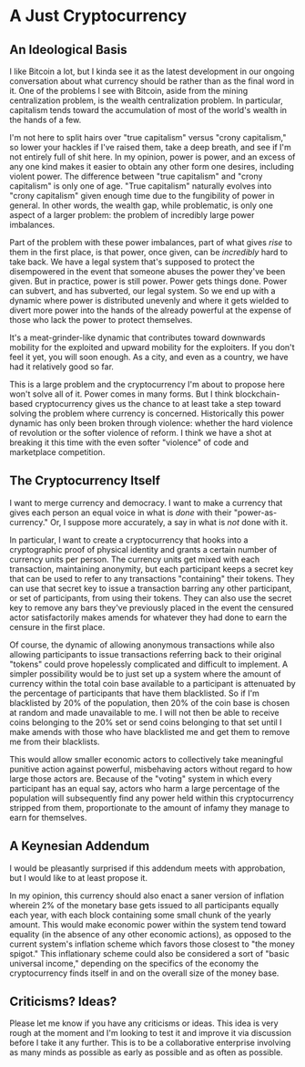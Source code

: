 # A Just Cryptocurrency


## An Ideological Basis

  
I like Bitcoin a lot, but I kinda see it as the latest development in our
ongoing conversation about what currency should be rather than as the final
word in it. One of the problems I see with Bitcoin, aside from the mining
centralization problem, is the wealth centralization problem. In particular,
capitalism tends toward the accumulation of most of the world's wealth in the
hands of a few.

I'm not here to split hairs over "true capitalism" versus "crony capitalism,"
so lower your hackles if I've raised them, take a deep breath, and see if I'm
not entirely full of shit here. In my opinion, power is power, and an excess
of any one kind makes it easier to obtain any other form one desires,
including violent power. The difference between "true capitalism" and "crony
capitalism" is only one of age. "True capitalism" naturally evolves into
"crony capitalism" given enough time due to the fungibility of power in
general. In other words, the wealth gap, while problematic, is only one aspect
of a larger problem: the problem of incredibly large power imbalances.

Part of the problem with these power imbalances, part of what gives *rise* to
them in the first place, is that power, once given, can be *incredibly* hard
to take back. We have a legal system that's supposed to protect the
disempowered in the event that someone abuses the power they've been given.
But in practice, power is still power. Power gets things done. Power can
subvert, and has subverted, our legal system. So we end up with a dynamic
where power is distributed unevenly and where it gets wielded to divert more
power into the hands of the already powerful at the expense of those who lack
the power to protect themselves.

It's a meat-grinder-like dynamic that contributes toward downwards mobility
for the exploited and upward mobility for the exploiters. If you don't feel it
yet, you will soon enough. As a city, and even as a country, we have had it
relatively good so far.

This is a large problem and the cryptocurrency I'm about to propose here won't
solve all of it. Power comes in many forms. But I think blockchain-based
cryptocurrency gives us the chance to at least take a step toward solving the
problem where currency is concerned. Historically this power dynamic has only
been broken through violence: whether the hard violence of revolution or the
softer violence of reform. I think we have a shot at breaking it this time
with the even softer "violence" of code and marketplace competition.

## The Cryptocurrency Itself

  
I want to merge currency and democracy. I want to make a currency that gives
each person an equal voice in what is *done* with their "power-as-currency."
Or, I suppose more accurately, a say in what is *not* done with it.

In particular, I want to create a cryptocurrency that hooks into a
cryptographic proof of physical identity and grants a certain number of
currency units per person. The currency units get mixed with each transaction,
maintaining anonymity, but each participant keeps a secret key that can be
used to refer to any transactions "containing" their tokens. They can use that
secret key to issue a transaction barring any other participant, or set of
participants, from using their tokens. They can also use the secret key to
remove any bars they've previously placed in the event the censured actor
satisfactorily makes amends for whatever they had done to earn the censure in
the first place.

Of course, the dynamic of allowing anonymous transactions while also allowing
participants to issue transactions referring back to their original "tokens"
could prove hopelessly complicated and difficult to implement. A simpler
possibility would be to just set up a system where the amount of currency
within the total coin base available to a participant is attenuated by the
percentage of participants that have them blacklisted. So if I'm blacklisted
by 20% of the population, then 20% of the coin base is chosen at random and
made unavailable to me. I will not then be able to receive coins belonging to
the 20% set or send coins belonging to that set until I make amends with those
who have blacklisted me and get them to remove me from their blacklists.

This would allow smaller economic actors to collectively take meaningful
punitive action against powerful, misbehaving actors without regard to how
large those actors are. Because of the "voting" system in which every
participant has an equal say, actors who harm a large percentage of the
population will subsequently find any power held within this cryptocurrency
stripped from them, proportionate to the amount of infamy they manage to earn
for themselves.

## A Keynesian Addendum

  
I would be pleasantly surprised if this addendum meets with approbation, but I
would like to at least propose it.

In my opinion, this currency should also enact a saner version of inflation
wherein 2% of the monetary base gets issued to all participants equally each
year, with each block containing some small chunk of the yearly amount. This
would make economic power within the system tend toward equality (in the
absence of any other economic actions), as opposed to the current system's
inflation scheme which favors those closest to "the money spigot." This
inflationary scheme could also be considered a sort of "basic universal
income," depending on the specifics of the economy the cryptocurrency finds
itself in and on the overall size of the money base.

## Criticisms? Ideas?

  
Please let me know if you have any criticisms or ideas. This idea is very
rough at the moment and I'm looking to test it and improve it via discussion
before I take it any further. This is to be a collaborative enterprise
involving as many minds as possible as early as possible and as often as
possible.

